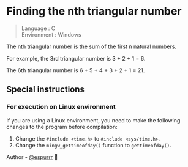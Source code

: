 # Finding the nth triangular number

> Language : C
\
> Environment : Windows


The nth triangular number is the sum of the first n natural numbers.

For example, the 3rd triangular number is 3 + 2 + 1 = 6.

The 6th triangular number is 6 + 5 + 4 + 3 + 2 + 1 = 21.

## Special instructions

### For execution on Linux environment

If you are using a Linux environment, you need to make the following changes to the program before compilation:

1. Change the `#include <time.h>` to `#include <sys/time.h>`.
2. Change the `mingw_gettimeofday()` function to `gettimeofday()`.

Author - [@espurrr](https://github.com/espurrr) 👻
